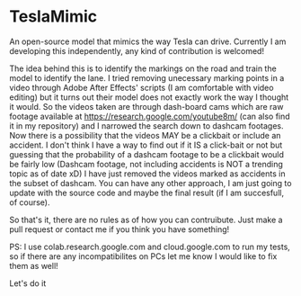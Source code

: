 # TeslaMimic
An open-source model that mimics the way Tesla can drive. Currently I am developing this independently, any kind of contribution is welcomed!

The idea behind this is to identify the markings on the road and train the model to identify the lane.
I tried removing unecessary marking points in a video through Adobe After Effects' scripts (I am comfortable with video editing) but it turns out their model does not exactly 
work the way I thought it would. So the videos taken are through dash-board cams which are raw footage available at https://research.google.com/youtube8m/ (can also find it in my repository) and I narrowed the search down to dashcam footages. Now there is a possibility that the videos MAY be a clickbait or include an accident. I don't think I have a way to find out if it IS a click-bait or not but guessing that the probability of a dashcam footage to be a clickbait would be fairly low (Dashcam footage, not including accidents is NOT a trending topic as of date xD) I have just removed the videos marked as accidents in the subset of dashcam. You can have any other approach, I am just going to update with the source code and maybe the final result (if I am succesfull, of course). 

So that's it, there are no rules as of how you can contruibute. Just make a pull request or contact me if you think you have something!

PS: I use colab.research.google.com and cloud.google.com to run my tests, so if there are any incompatibilites on PCs let me know I would like to fix them as well!

Let's do it
